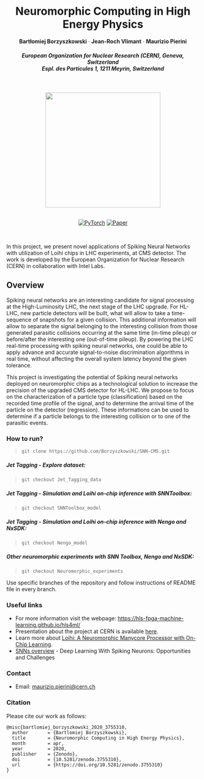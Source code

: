 <p align="center">

  <h1 align="center">Neuromorphic Computing in High Energy Physics</h1>
  <p align="center">
    <strong>Bartłomiej Borzyszkowski</strong>
    ·
      <strong>Jean-Roch Vlimant</strong>
    ·
      <strong>Maurizio Pierini</strong>

  </p>
  
  <h5 align="center">European Organization for Nuclear Research (CERN), Geneva, Switzerland
    <br>
   Espl. des Particules 1, 1211 Meyrin, Switzerland
  </h5>

  
  <div align="center">
  </div>
<br>
<p align="center"><img src="https://openlab.cern/sites/default/files/LOGO_CERN_openlab_0.png" width="300" align="middle"></p>



  <p align="center">
  <br>
    <a href="https://pytorch.org/get-started/locally/"><img alt="PyTorch" src="https://img.shields.io/badge/PyTorch-ee4c2c?logo=pytorch&logoColor=white"></a>
    <a href=https://www.zenodo.net/record/3755310#.YqxD0HVBzJU><img alt="Paper" src='https://img.shields.io/badge/Paper-PDF-green?style=flat&logo=arXiv&logoColor=green' alt='Paper PDF'></a>
    
    
         
   
  </p>
</p>
<br>













In this project, we present novel applications of Spiking Neural Networks with utilization of Loihi chips in LHC experiments, at CMS detector.
The work is developed by the European Organization for Nuclear Research (CERN) in collaboration with Intel Labs.

## Overview

Spiking neural networks are an interesting candidate for signal processing at the High-Luminosity LHC, the next stage of the LHC upgrade. For HL-LHC, new particle detectors will be built, what will allow to take a time-sequence of snapshots for a given collision. This additional information will allow to separate the signal belonging to the interesting collision from those generated parasitic collisions occurring at the same time (in-time pileup) or before/after the interesting one (out-of-time pileup). By powering the LHC real-time processing with spiking neural networks, one could be able to apply advance and accurate signal-to-noise discrimination algorithms in real time, without affecting the overall system latency beyond the given tolerance. 

This project is investigating the potential of Spiking neural networks deployed on neuromorphic chips as a technological solution to increase the precision of the upgraded CMS detector for HL-LHC. We propose to focus on the characterization of a particle type (classification) based on the recorded time profile of the signal, and to determine the arrival time of the particle on the detector (regression). These informations can be used to determine if a particle belongs to the interesting collision or to one of the parasitic events. 

### How to run?
>~~~~
>git clone https://github.com/Borzyszkowski/SNN-CMS.git
>~~~~

##### Jet Tagging - Explore dataset:
>~~~~
>git checkout Jet_Tagging_data
>~~~~

##### Jet Tagging - Simulation and Loihi on-chip inference with SNNToolbox:
>~~~~
>git checkout SNNToolbox_model
>~~~~

##### Jet Tagging - Simulation and Loihi on-chip inference with Nengo and NxSDK:
>~~~~
>git checkout Nengo_model
>~~~~

##### Other neuromorphic experiments with SNN Toolbox, Nengo and NxSDK:
>~~~~
>git checkout Neuromorphic_experiments
>~~~~

Use specific branches of the repository and follow instructions of README file in every branch.

### Useful links

* For more information visit the webpage: https://hls-fpga-machine-learning.github.io/hls4ml/
* Presentation about the project at CERN is available [here](https://indico.cern.ch/event/830003/contributions/3523519/?fbclid=IwAR0hQG6KLb1oqnAyZy_GtXAGA23O4FtIIORfAUUhWlLxHRuarscMi1Bmfyc).
* Learn more about [Loihi: A Neuromorphic
Manycore Processor with
On-Chip Learning](https://ieeexplore.ieee.org/stamp/stamp.jsp?tp=&arnumber=8259423).
* [SNNs overview](https://www.frontiersin.org/articles/10.3389/fnins.2018.00774/full) - Deep Learning With Spiking Neurons: Opportunities and Challenges

### Contact
* Email: maurizio.pierini@cern.ch

### Citation
Please cite our work as follows:

```
@misc{bartlomiej_borzyszkowski_2020_3755310,
  author       = {Bartlomiej Borzyszkowski},
  title        = {Neuromorphic Computing in High Energy Physics},
  month        = apr,
  year         = 2020,
  publisher    = {Zenodo},
  doi          = {10.5281/zenodo.3755310},
  url          = {https://doi.org/10.5281/zenodo.3755310}
}
```
